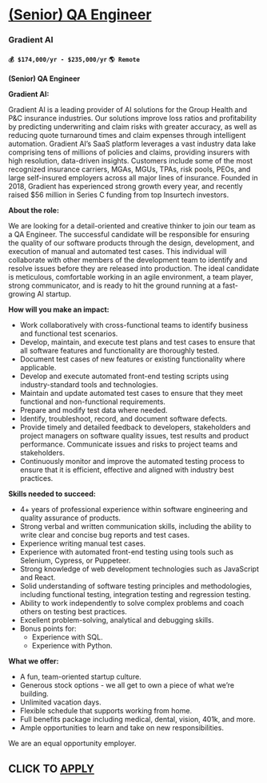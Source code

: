 # [(Senior) QA Engineer ](https://www.remotewlb.com/apply/senior-qa-engineer-123190)  
### Gradient AI  
#### `💰 $174,000/yr - $235,000/yr` `🌎 Remote`  

**(Senior) QA Engineer**

**Gradient AI:**

Gradient AI is a leading provider of AI solutions for the Group Health and P&C insurance industries. Our solutions improve loss ratios and profitability by predicting underwriting and claim risks with greater accuracy, as well as reducing quote turnaround times and claim expenses through intelligent automation. Gradient AI’s SaaS platform leverages a vast industry data lake comprising tens of millions of policies and claims, providing insurers with high resolution, data-driven insights. Customers include some of the most recognized insurance carriers, MGAs, MGUs, TPAs, risk pools, PEOs, and large self-insured employers across all major lines of insurance. Founded in 2018, Gradient has experienced strong growth every year, and recently raised $56 million in Series C funding from top Insurtech investors.

**About the role:**

We are looking for a detail-oriented and creative thinker to join our team as a QA Engineer. The successful candidate will be responsible for ensuring the quality of our software products through the design, development, and execution of manual and automated test cases. This individual will collaborate with other members of the development team to identify and resolve issues before they are released into production. The ideal candidate is meticulous, comfortable working in an agile environment, a team player, strong communicator, and is ready to hit the ground running at a fast-growing AI startup.

**How will you make an impact:**

  * Work collaboratively with cross-functional teams to identify business and functional test scenarios.
  * Develop, maintain, and execute test plans and test cases to ensure that all software features and functionality are thoroughly tested.
  * Document test cases of new features or existing functionality where applicable.
  * Develop and execute automated front-end testing scripts using industry-standard tools and technologies.
  * Maintain and update automated test cases to ensure that they meet functional and non-functional requirements.
  * Prepare and modify test data where needed.
  * Identify, troubleshoot, record, and document software defects.
  * Provide timely and detailed feedback to developers, stakeholders and project managers on software quality issues, test results and product performance. Communicate issues and risks to project teams and stakeholders. 
  * Continuously monitor and improve the automated testing process to ensure that it is efficient, effective and aligned with industry best practices.

**Skills needed to succeed:**

  * 4+ years of professional experience within software engineering and quality assurance of products.
  * Strong verbal and written communication skills, including the ability to write clear and concise bug reports and test cases.
  * Experience writing manual test cases.
  * Experience with automated front-end testing using tools such as Selenium, Cypress, or Puppeteer. 
  * Strong knowledge of web development technologies such as JavaScript and React. 
  * Solid understanding of software testing principles and methodologies, including functional testing, integration testing and regression testing. 
  * Ability to work independently to solve complex problems and coach others on testing best practices.
  * Excellent problem-solving, analytical and debugging skills.
  * Bonus points for:
    * Experience with SQL.
    * Experience with Python.

**What we offer:**

  * A fun, team-oriented startup culture. 
  * Generous stock options - we all get to own a piece of what we’re building. 
  * Unlimited vacation days. 
  * Flexible schedule that supports working from home. 
  * Full benefits package including medical, dental, vision, 401k, and more. 
  * Ample opportunities to learn and take on new responsibilities. 

We are an equal opportunity employer.

  
## CLICK TO [APPLY](https://www.remotewlb.com/apply/senior-qa-engineer-123190)

